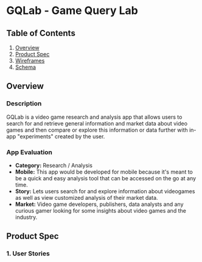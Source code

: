 # GQLab - Game Query Lab

## Table of Contents
1. [Overview](#Overview)
1. [Product Spec](#Product-Spec)
1. [Wireframes](#Wireframes)
2. [Schema](#Schema)

## Overview
### Description
GQLab is a video game research and analysis app that allows users to search for and retrieve general information and market data about video games and then compare or explore this information or data further with in-app "experiments" created by the user.

### App Evaluation
- **Category:** Research / Analysis
- **Mobile:** This app would be developed for mobile because it's meant to be a quick and easy analysis tool that can be accessed on the go at any time.
- **Story:** Lets users search for and explore information about videogames as well as view customized analysis of their market data.
- **Market:** Video game developers, publishers, data analysts and any curious gamer looking for some insights about video games and the industry.

## Product Spec

### 1. User Stories
